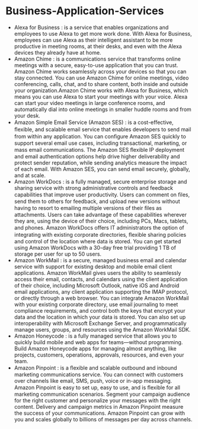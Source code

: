 # Business-Application-Services

- Alexa for Business : is a service that enables organizations and employees to use Alexa to get more
work done. With Alexa for Business, employees can use Alexa as their intelligent assistant to be more
productive in meeting rooms, at their desks, and even with the Alexa devices they already have at home.
- Amazon Chime : is a communications service that transforms online meetings with a secure, easy-to-use
application that you can trust. Amazon Chime works seamlessly across your devices so that you can stay
connected. You can use Amazon Chime for online meetings, video conferencing, calls, chat, and to share
content, both inside and outside your organization.Amazon Chime works with Alexa for Business, which means you can use Alexa to start your meetings
with your voice. Alexa can start your video meetings in large conference rooms, and automatically dial
into online meetings in smaller huddle rooms and from your desk.
- Amazon Simple Email Service (Amazon SES) : is a cost-eﬀective, ﬂexible, and scalable email service that
enables developers to send mail from within any application. You can conﬁgure Amazon SES quickly to
support several email use cases, including transactional, marketing, or mass email communications. The
Amazon SES ﬂexible IP deployment and email authentication options help drive higher deliverability and
protect sender reputation, while sending analytics measure the impact of each email. With Amazon SES,
you can send email securely, globally, and at scale.
- Amazon WorkDocs : is a fully managed, secure enterprise storage and sharing service with strong
administrative controls and feedback capabilities that improve user productivity.
Users can comment on ﬁles, send them to others for feedback, and upload new versions without having
to resort to emailing multiple versions of their ﬁles as attachments. Users can take advantage of these
capabilities wherever they are, using the device of their choice, including PCs, Macs, tablets, and phones.
Amazon WorkDocs oﬀers IT administrators the option of integrating with existing corporate directories,
ﬂexible sharing policies and control of the location where data is stored. You can get started using
Amazon WorkDocs with a 30-day free trial providing 1 TB of storage per user for up to 50 users.
- Amazon WorkMail : is a secure, managed business email and calendar service with support for existing
desktop and mobile email client applications. Amazon WorkMail gives users the ability to seamlessly
access their email, contacts, and calendars using the client application of their choice, including Microsoft
Outlook, native iOS and Android email applications, any client application supporting the IMAP protocol,
or directly through a web browser. You can integrate Amazon WorkMail with your existing corporate
directory, use email journaling to meet compliance requirements, and control both the keys that
encrypt your data and the location in which your data is stored. You can also set up interoperability
with Microsoft Exchange Server, and programmatically manage users, groups, and resources using the
Amazon WorkMail SDK.
- Amazon Honeycode : is a fully managed service that allows you to quickly build mobile and web apps
for teams—without programming. Build Amazon Honeycode apps for managing almost anything, like
projects, customers, operations, approvals, resources, and even your team.
- Amazon Pinpoint : is a ﬂexible and scalable outbound and inbound marketing communications service.
You can connect with customers over channels like email, SMS, push, voice or in-app messaging.
Amazon Pinpoint is easy to set up, easy to use, and is ﬂexible for all marketing communication
scenarios. Segment your campaign audience for the right customer and personalize your messages
with the right content. Delivery and campaign metrics in Amazon Pinpoint measure the success of your
communications. Amazon Pinpoint can grow with you and scales globally to billions of messages per day
across channels.
